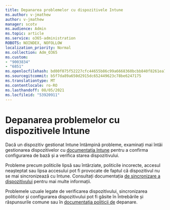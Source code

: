```yaml
---
title: Depanarea problemelor cu dispozitivele Intune
ms.author: v-jmathew
author: v-jmathew
manager: scotv
ms.audience: Admin
ms.topic: article
ms.service: o365-administration
ROBOTS: NOINDEX, NOFOLLOW
localization_priority: Normal
ms.collection: Adm_O365
ms.custom:
- "9003834"
- "6851"
ms.openlocfilehash: bd00f075f52227cfc44655b86c99a6668360bcbb840f8261ea777a78c21a2494
ms.sourcegitcommit: b5f7da89a650d2915dc652449623c78be6247175
ms.translationtype: MT
ms.contentlocale: ro-RO
ms.lasthandoff: 08/05/2021
ms.locfileid: "53920911"
---
```

# <a name="troubleshooting-problems-with-intune-devices"></a>Depanarea problemelor cu dispozitivele Intune

Dacă un dispozitiv gestionat Intune întâmpină probleme, examinați mai întâi gestionarea dispozitivelor cu [documentația Intune](https://docs.microsoft.com/mem/intune/protect/endpoint-security-manage-devices) pentru a confirma configurarea de bază și a verifica starea dispozitivului.

Probleme precum politicile lipsă sau întârziate, politicile incorecte, accesul neașteptat sau lipsa accesului pot fi provocate de faptul că dispozitivul nu se mai sincronizează cu Intune. Consultați documentația [de sincronizare a dispozitivului](https://docs.microsoft.com/mem/intune/remote-actions/device-sync) pentru mai multe informații.

Problemele uzuale legate de verificarea dispozitivului, sincronizarea politicilor [](https://docs.microsoft.com/mem/intune/configuration/device-profile-troubleshoot) și configurarea dispozitivului pot fi găsite în Întrebările și răspunsurile comune sau în [documentația politicii de](https://docs.microsoft.com/mem/intune/configuration/troubleshoot-policies-in-microsoft-intune) depanare.
